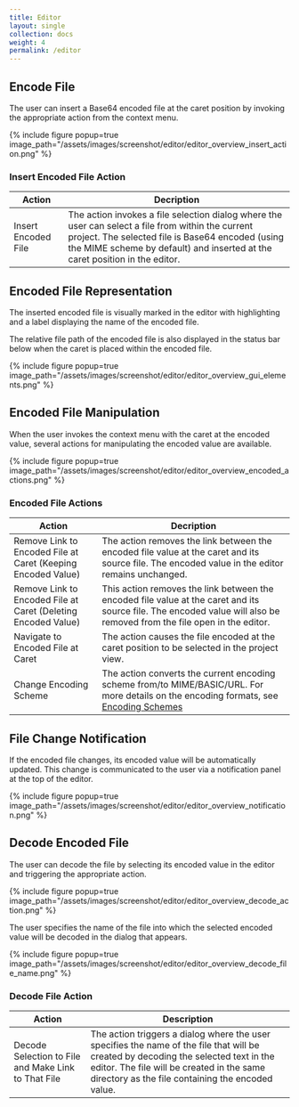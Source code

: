 ```yaml
---
title: Editor
layout: single
collection: docs
weight: 4
permalink: /editor
---
```


## Encode File

The user can insert a Base64 encoded file at the caret position by invoking the appropriate action from the context
menu.

{% include figure popup=true image_path="/assets/images/screenshot/editor/editor_overview_insert_action.png" %}

### Insert Encoded File Action

| Action              | Decription                                                                                                                                                                                                                            |
|---------------------|---------------------------------------------------------------------------------------------------------------------------------------------------------------------------------------------------------------------------------------|
| Insert Encoded File | The action invokes a file selection dialog where the user can select a file from within the current project. The selected file is Base64 encoded (using the MIME scheme by default) and inserted at the caret position in the editor. |

## Encoded File Representation

The inserted encoded file is visually marked in the editor with highlighting and a label displaying the name of the
encoded file.

The relative file path of the encoded file is also displayed in the status bar below when the caret is placed within the
encoded file.

{% include figure popup=true image_path="/assets/images/screenshot/editor/editor_overview_gui_elements.png" %}

## Encoded File Manipulation

When the user invokes the context menu with the caret at the encoded value, several actions for manipulating the encoded
value are available.

{% include figure popup=true image_path="/assets/images/screenshot/editor/editor_overview_encoded_actions.png" %}

### Encoded File Actions

| Action                                                        | Decription                                                                                                                                                             |
|---------------------------------------------------------------|------------------------------------------------------------------------------------------------------------------------------------------------------------------------|
| Remove Link to Encoded File at Caret (Keeping Encoded Value)  | The action removes the link between the encoded file value at the caret and its source file. The encoded value in the editor remains unchanged.                        |
| Remove Link to Encoded File at Caret (Deleting Encoded Value) | This action removes the link between the encoded file value at the caret and its source file. The encoded value will also be removed from the file open in the editor. |
| Navigate to Encoded File at Caret                             | The action causes the file encoded at the caret position to be selected in the project view.                                                                           |
| Change Encoding Scheme                                        | The action converts the current encoding scheme from/to MIME/BASIC/URL. For more details on the encoding formats, see [Encoding Schemes](/encoding_schemes)            |

## File Change Notification

If the encoded file changes, its encoded value will be automatically updated. This change is communicated to the user
via a notification panel at the top of the editor.

{% include figure popup=true image_path="/assets/images/screenshot/editor/editor_overview_notification.png" %}

## Decode Encoded File

The user can decode the file by selecting its encoded value in the editor and triggering the appropriate action.

{% include figure popup=true image_path="/assets/images/screenshot/editor/editor_overview_decode_action.png" %}

The user specifies the name of the file into which the selected encoded value will be decoded in the dialog that
appears.

{% include figure popup=true image_path="/assets/images/screenshot/editor/editor_overview_decode_file_name.png" %}

### Decode File Action

| Action                                              | Description                                                                                                                                                                                                                           |
|-----------------------------------------------------|---------------------------------------------------------------------------------------------------------------------------------------------------------------------------------------------------------------------------------------|
| Decode Selection to File and Make Link to That File | The action triggers a dialog where the user specifies the name of the file that will be created by decoding the selected text in the editor. The file will be created in the same directory as the file containing the encoded value. |




